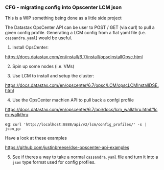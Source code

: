 ### CFG - migrating config into Opscenter LCM json

This is a WIP something being done as a little side project

The Datastax OpsCenter API can be user to POST / GET (via curl) to pull a given config profile.
Generating a LCM config from a flat yaml file (i.e. `cassandra.yaml`) would be useful.

1. Install OpsCenter:

https://docs.datastax.com/en/install/6.7/install/opscInstallOpsc.html

2. Spin up some nodes (i.e. VMs)

3. Use LCM to install and setup the cluster:

https://docs.datastax.com/en/opscenter/6.7/opsc/LCM/opscLCMInstallDSE.html

4. Use the OpsCenter machien API to pull back a confgi profile

https://docs.datastax.com/en/opscenter/6.7/api/docs/lcm_walkthru.html#lcm-walkthru

eg: `curl 'http://localhost:8888/api/v2/lcm/config_profiles/' -s | json_pp`

Have a look at these examples

https://github.com/justinbreese/dse-opscenter-api-examples

5. See if theres a way to take a normal `cassandra.yaml` file and turn it into a `json` type format used for config profiles.
